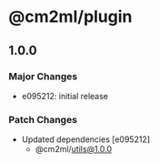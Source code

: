 # @cm2ml/plugin

## 1.0.0

### Major Changes

- e095212: initial release

### Patch Changes

- Updated dependencies [e095212]
  - @cm2ml/utils@1.0.0
